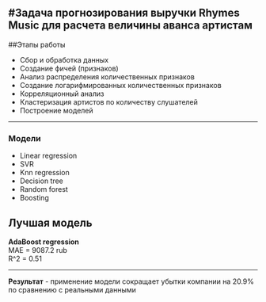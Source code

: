 #**Задача прогнозирования выручки Rhymes Music для расчета величины аванса артистам**
----    



##Этапы работы    

* Сбор и обработка данных   
* Создание фичей (признаков)     
* Анализ распределения количественных признаков    
* Создание логарифмированных количественных признаков   
* Корреляционный анализ    
* Кластеризация артистов по количеству слушателей   
* Построение моделей    

----   

### Модели   

- Linear regression      
- SVR    
- Knn regression   
- Decision tree    
- Random forest    
- Boosting    

## Лучшая модель    


**AdaBoost regression**   
MAE = 9087.2 rub    
R^2 = 0.51     

-------    


**Результат** - применение модели сокращает убытки компании на 20.9% по сравнению с реальными данными



